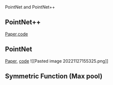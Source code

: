 PointNet and PointNet++

## PointNet++
[Paper](https://arxiv.org/pdf/1706.02413.pdf),[code](https://github.com/charlesq34/pointnet2)

## PointNet
[Paper](https://arxiv.org/pdf/1612.00593.pdf), [code](https://github.com/charlesq34/pointnet)
![[Pasted image 20221127155325.png]]
## Symmetric Function (Max pool)
